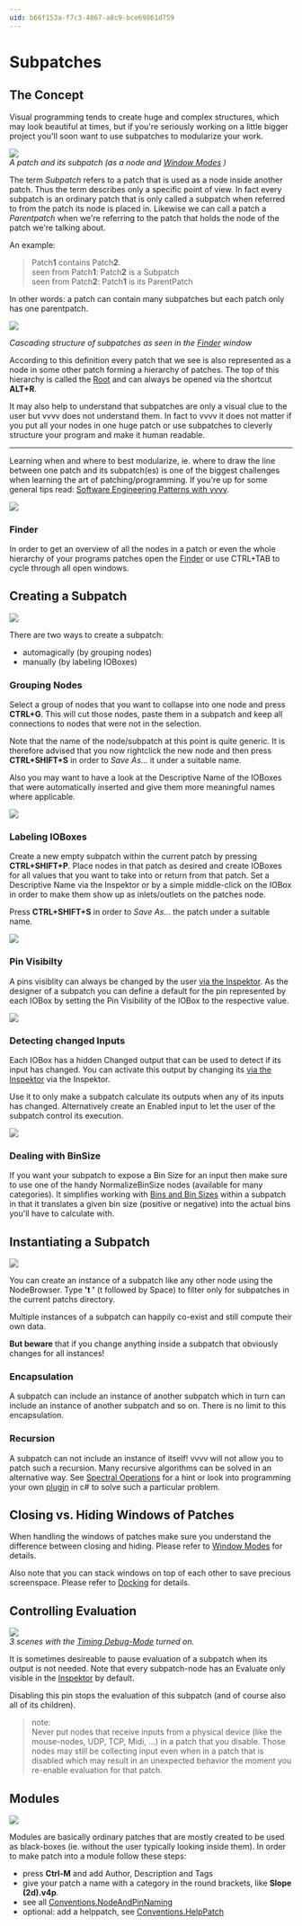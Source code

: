 ```yaml
---
uid: b66f153a-f7c3-4867-a8c9-bce69861d759
---
```


# Subpatches

## The Concept



Visual programming tends to create huge and complex structures, which may look beautiful at times, but if you're seriously working on a little bigger project you'll soon want to use subpatches to modularize your work.   




![](~/img/SubPatches-Concept2.png "")  
*A patch and its subpatch (as a node and [Window Modes](xref:5aa4e8e0-fc2c-4112-a985-7f4f0208bf48) )*  


The term *Subpatch* refers to a patch that is used as a node inside another patch. Thus the term describes only a specific point of view. In fact every subpatch is an ordinary patch that is only called a subpatch when referred to from the patch its node is placed in. Likewise we can call a patch a *Parentpatch* when we're referring to the patch that holds the node of the patch we're talking about.   

An example:  
>Patch**1** contains Patch**2**.  
seen from Patch**1**: Patch**2** is a Subpatch  
seen from Patch**2**: Patch**1** is its ParentPatch  

In other words: a patch can contain many subpatches but each patch only has one parentpatch.   



![](~/img/BasicPatching_Cascading.png "")  
 
*Cascading structure of subpatches as seen in the [Finder](xref:869d5933-4693-4b32-a7f3-5b7cfcc3a07f) window*  


According to this definition every patch that we see is also represented as a node in some other patch forming a hierarchy of patches. The top of this hierarchy is called the [Root](xref:5eea935d-c82d-4b89-8403-1fbc1d79fb93) and can always be opened via the shortcut **ALT+R**.  



 


It may also help to understand that subpatches are only a visual clue to the user but vvvv does not understand them. In fact to vvvv it does not matter if you put all your nodes in one huge patch or use subpatches to cleverly structure your program and make it human readable.   

---  

Learning when and where to best modularize, ie. where to draw the line between one patch and its subpatch(es) is one of the biggest challenges when learning the art of patching/programming. If you're up for some general tips read: [Software Engineering Patterns with vvvv](xref:3eb927ab-9bda-4f94-8481-2cdc7ae67f0d).  



![](~/img/patchingSubpatches_Finder.png "")   

### Finder
In order to get an overview of all the nodes in a patch or even the whole hierarchy of your programs patches open the [Finder](xref:869d5933-4693-4b32-a7f3-5b7cfcc3a07f) or use CTRL+TAB to cycle through all open windows.  



## Creating a Subpatch

![](~/img/BasicPatching_GroupingNodes3_0.png "")   


There are two ways to create a subpatch:  
* automagically (by grouping nodes)  
* manually (by labeling IOBoxes)  

### Grouping Nodes
Select a group of nodes that you want to collapse into one node and press **CTRL+G**. This will cut those nodes, paste them in a subpatch and keep all connections to nodes that were not in the selection.  

Note that the name of the node/subpatch at this point is quite generic. It is therefore advised that you now rightclick the new node and then press **CTRL+SHIFT+S** in order to *Save As...* it under a suitable name.   

Also you may want to have a look at the <span class="pin">Descriptive Name</span> of the IOBoxes that were automatically inserted and give them more meaningful names where applicable.   



![](~/img/patching-parameters_0.png "")   





### Labeling IOBoxes
Create a new empty subpatch within the current patch by pressing **CTRL+SHIFT+P**. Place nodes in that patch as desired and create IOBoxes for all values that you want to take into or return from that patch. Set a <span class="pin">Descriptive Name</span> via the Inspektor or by a simple middle-click on the IOBox in order to make them show up as inlets/outlets on the patches node.   

Press **CTRL+SHIFT+S** in order to *Save As...* the patch under a suitable name.   



![](~/img/Subpatches-Visibility.png "")   



### Pin Visibilty
A pins visiblity can always be changed by the user [via the Inspektor](xref:9666611a-6f15-4b33-8300-69f56d9ec7d4#pin-visibility). As the designer of a subpatch you can define a default for the pin represented by each IOBox by setting the <span class="pin">Pin Visibility</span> of the IOBox to the respective value.  



![](~/img/Subpatches-ChangedInputs3.png "")   

### Detecting changed Inputs
Each IOBox has a hidden <span class="pin">Changed</span> output that can be used to detect if its input has changed. You can activate this output by changing its [via the Inspektor](xref:9666611a-6f15-4b33-8300-69f56d9ec7d4#pin-visibility) via the Inspektor.  

Use it to only make a subpatch calculate its outputs when any of its inputs has changed. Alternatively create an <span class="pin">Enabled</span> input to let the user of the subpatch control its execution.   



![](~/img/Subpatches-BinSize2.png "")   



### Dealing with BinSize
If you want your subpatch to expose a <span class="pin">Bin Size</span> for an input then make sure to use one of the handy NormalizeBinSize nodes (available for many categories). It simplifies working with [Bins and Bin Sizes](xref:a2b935e8-17cd-4c26-b701-4919803792d1#bins-and-bin-sizes) within a subpatch in that it translates a given bin size (positive or negative) into the actual bins you'll have to calculate with.   


## Instantiating a Subpatch

![](~/img/SubPatches-Instancing.png "")   




You can create an instance of a subpatch like any other node using the NodeBrowser. Type **'t '** (t followed by Space) to filter only for subpatches in the current patchs directory.   

Multiple instances of a subpatch can happily co-exist and still compute their own data.   

**But beware** that if you change anything inside a subpatch that obviously changes for all instances!  

### Encapsulation
A subpatch can include an instance of another subpatch which in turn can include an instance of another subpatch and so on. There is no limit to this encapsulation.   

### Recursion
A subpatch can not include an instance of itself! vvvv will not allow you to patch such a recursion. Many recursive algorithms can be solved in an alternative way. See [Spectral Operations](xref:81251c9c-350f-462d-9d61-6d81a6896ad9) for a hint or look into programming your own [plugin](xref:766d8ac2-5145-417d-b2df-37d24e3b2b6f) in c# to solve such a particular problem.  



## Closing vs. Hiding Windows of Patches




When handling the windows of patches make sure you understand the difference between closing and hiding. Please refer to [Window Modes](xref:5aa4e8e0-fc2c-4112-a985-7f4f0208bf48) for details.  

Also note that you can stack windows on top of each other to save precious screenspace. Please refer to [Docking](xref:9a57949a-03e4-43ae-a929-bffe3ca409c9) for details.   


## Controlling Evaluation

![](~/img/SubPatches-Evaluation2.png "")   
*3 scenes with the [Timing Debug-Mode](xref:36621302-10e7-47fe-a8d0-b609c758974d#debug-timing) turned on.*  



It is sometimes desireable to pause evaluation of a subpatch when its output is not needed. Note that every subpatch-node has an <span class="pin">Evaluate</span> only visible in the [Inspektor](xref:9666611a-6f15-4b33-8300-69f56d9ec7d4) by default.  

Disabling this pin stops the evaluation of this subpatch (and of course also all of its children).   

>note:  
Never put nodes that receive inputs from a physical device (like the mouse-nodes, UDP, TCP, Midi, ...) in a patch that you disable. Those nodes may still be collecting input even when in a patch that is disabled which may result in an unexpected behavior the moment you re-enable evaluation for that patch.  
  



## Modules

![](~/img/SubPatches-Modules.png "")   




Modules are basically ordinary patches that are mostly created to be used as black-boxes (ie. without the user typically looking inside them). In order to make patch into a module follow these steps:  
* press **Ctrl-M** and add Author, Description and Tags  
* give your patch a name with a category in the round brackets, like **Slope (2d).v4p**.   
* see all [Conventions.NodeAndPinNaming](xref:db8592a2-03c3-4e8c-a540-d11df5e83078)  
* optional: add a helppatch, see [Conventions.HelpPatch](xref:07824e2d-da59-4df0-9f49-a143dc0f7625)  
